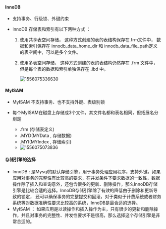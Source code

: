 #### InnoDB

+ 支持事务、行级锁、外键约束

+ InnoDB 存储表和索引有以下两种方式 ： 

  1. 使用共享表空间存储， 这种方式创建的表的表结构保存在.frm文件中， 数据和索引保存在 innodb_data_home_dir 和 innodb_data_file_path定义的表空间中，可以是多个文件。

  2. 使用多表空间存储， 这种方式创建的表的表结构仍然存在 .frm 文件中，但是每个表的数据和索引单独保存在 .ibd 中。

     ![1556075336630](C:/Users/星星/Desktop/mysql/2/文档/assets/1556075336630.png) 

#### MyISAM

+ MyISAM 不支持事务、也不支持外键、表级别锁

+ 每个MyISAM在磁盘上存储成3个文件，其文件名都和表名相同，但拓展名分别是

  + .frm (存储表定义)
  + .MYD(MYData , 存储数据)
  + .MYI(MYIndex , 存储索引)
  + ![1556075073836](C:/Users/星星/Desktop/mysql/2/文档/assets/1556075073836.png) 

  

#### 存储引擎的选择

- InnoDB : 是Mysql的默认存储引擎，用于事务处理应用程序，支持外键。如果应用对事务的完整性有比较高的要求，在并发条件下要求数据的一致性，数据操作除了插入和查询意外，还包含很多的更新、删除操作，那么InnoDB存储引擎是比较合适的选择。InnoDB存储引擎除了有效的降低由于删除和更新导致的锁定， 还可以确保事务的完整提交和回滚，对于类似于计费系统或者财务系统等对数据准确性要求比较高的系统，InnoDB是最合适的选择。
- MyISAM ： 如果应用是以读操作和插入操作为主，只有很少的更新和删除操作，并且对事务的完整性、并发性要求不是很高，那么选择这个存储引擎是非常合适的。